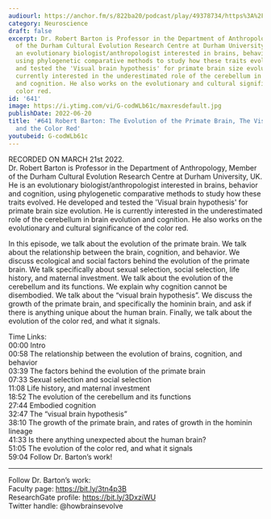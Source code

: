 ```yaml
---
audiourl: https://anchor.fm/s/822ba20/podcast/play/49378734/https%3A%2F%2Fd3ctxlq1ktw2nl.cloudfront.net%2Fstaging%2F2022-2-21%2Fd5e4547b-3c1d-5402-e7e9-4fc28a33cc79.m4a
category: Neuroscience
draft: false
excerpt: Dr. Robert Barton is Professor in the Department of Anthropology, Member
  of the Durham Cultural Evolution Research Centre at Durham University, UK. He is
  an evolutionary biologist/anthropologist interested in brains, behavior and cognition,
  using phylogenetic comparative methods to study how these traits evolved. He developed
  and tested the 'Visual brain hypothesis' for primate brain size evolution. He is
  currently interested in the underestimated role of the cerebellum in brain evolution
  and cognition. He also works on the evolutionary and cultural significance of the
  color red.
id: '641'
image: https://i.ytimg.com/vi/G-codWLb61c/maxresdefault.jpg
publishDate: 2022-06-20
title: '#641 Robert Barton: The Evolution of the Primate Brain, The Visual Brain,
  and the Color Red'
youtubeid: G-codWLb61c
---
```

<div class="timelinks">

RECORDED ON MARCH 21st 2022.  
Dr. Robert Barton is Professor in the Department of Anthropology, Member of the Durham Cultural Evolution Research Centre at Durham University, UK. He is an evolutionary biologist/anthropologist interested in brains, behavior and cognition, using phylogenetic comparative methods to study how these traits evolved. He developed and tested the 'Visual brain hypothesis' for primate brain size evolution. He is currently interested in the underestimated role of the cerebellum in brain evolution and cognition. He also works on the evolutionary and cultural significance of the color red.

In this episode, we talk about the evolution of the primate brain. We talk about the relationship between the brain, cognition, and behavior. We discuss ecological and social factors behind the evolution of the primate brain. We talk specifically about sexual selection, social selection, life history, and maternal investment. We talk about the evolution of the cerebellum and its functions. We explain why cognition cannot be disembodied. We talk about the “visual brain hypothesis”. We discuss the growth of the primate brain, and specifically the hominin brain, and ask if there is anything unique about the human brain. Finally, we talk about the evolution of the color red, and what it signals.

Time Links:  
<time>00:00</time> Intro  
<time>00:58</time> The relationship between the evolution of brains, cognition, and behavior  
<time>03:39</time> The factors behind the evolution of the primate brain  
<time>07:33</time> Sexual selection and social selection  
<time>11:08</time> Life history, and maternal investment  
<time>18:52</time> The evolution of the cerebellum and its functions  
<time>27:44</time> Embodied cognition  
<time>32:47</time> The “visual brain hypothesis”  
<time>38:10</time> The growth of the primate brain, and rates of growth in the hominin lineage  
<time>41:33</time> Is there anything unexpected about the human brain?  
<time>51:05</time> The evolution of the color red, and what it signals  
<time>59:04</time> Follow Dr. Barton’s work!

---

Follow Dr. Barton’s work:  
Faculty page: https://bit.ly/3tn4p3B  
ResearchGate profile: https://bit.ly/3DxziWU  
Twitter handle: @howbrainsevolve
</div>

